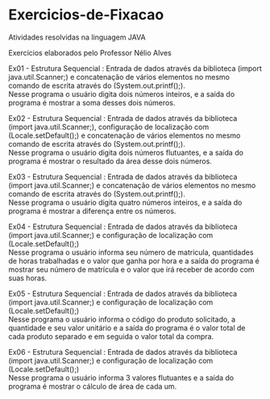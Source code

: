 # Exercicios-de-Fixacao
Atividades resolvidas na linguagem JAVA 


Exercícios elaborados pelo Professor Nélio Alves 

Ex01 - Estrutura Sequencial : Entrada de dados através da biblioteca (import java.util.Scanner;) e concatenação de vários elementos no mesmo comando de escrita através do (System.out.printf();). <br>
Nesse programa o usuário digita dois números inteiros, e a saída do programa é mostrar a soma desses dois números.

Ex02 - Estrutura Sequencial : Entrada de dados através da biblioteca (import java.util.Scanner;), configuração de localização com (Locale.setDefault();) e concatenação de vários elementos no mesmo comando de escrita através do (System.out.printf();). <br>
Nesse programa o usuário digita dois números flutuantes, e a saída do programa é mostrar o resultado da área desse dois números.

Ex03 - Estrutura Sequencial : Entrada de dados através da biblioteca (import java.util.Scanner;) e concatenação de vários elementos no mesmo comando de escrita através do (System.out.printf();). <br>
Nesse programa o usuário digita quatro números inteiros, e a saída do programa é mostrar a diferença entre os números.

Ex04 - Estrutura Sequencial : Entrada de dados através da biblioteca (import java.util.Scanner;) e configuração de localização com (Locale.setDefault();) <br>
Nesse programa o usuário informa seu número de matricula, quantidades de horas trabalhadas e o valor que ganha por hora e a saída do programa é mostrar seu número de matrícula e o valor que irá receber de acordo com suas horas.

Ex05 - Estrutura Sequencial : Entrada de dados através da biblioteca (import java.util.Scanner;) e configuração de localização com (Locale.setDefault();) <br>
Nesse programa o usuário informa o código do produto solicitado, a quantidade e seu valor unitário e a saída do programa é o valor total de cada produto separado e em seguida o valor total da compra.

Ex06 - Estrutura Sequencial : Entrada de dados através da biblioteca (import java.util.Scanner;) e configuração de localização com (Locale.setDefault();) <br> Nesse programa o usuário informa 3 valores flutuantes e a saída do programa é mostrar o cálculo de área de cada um.
